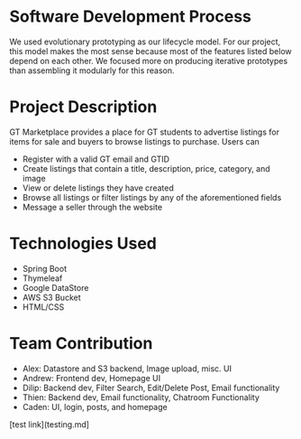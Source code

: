 # Software Development Process
We used evolutionary prototyping as our lifecycle model. For our project, this model makes the most sense because most of the features listed below depend on each other. We focused more on producing iterative prototypes than assembling it modularly for this reason.
# Project Description
GT Marketplace provides a place for GT students to advertise listings for items for sale and buyers to browse listings to purchase. Users can
* Register with a valid GT email and GTID
* Create listings that contain a title, description, price, category, and image
* View or delete listings they have created
* Browse all listings or filter listings by any of the aforementioned fields
* Message a seller through the website
# Technologies Used
* Spring Boot
* Thymeleaf
* Google DataStore
* AWS S3 Bucket
* HTML/CSS
# Team Contribution
* Alex: Datastore and S3 backend, Image upload, misc. UI
* Andrew: Frontend dev, Homepage UI
* Dilip: Backend dev, Filter Search, Edit/Delete Post, Email functionality
* Thien: Backend dev, Email functionality, Chatroom Functionality
* Caden: UI, login, posts, and homepage

[test link](testing.md]
